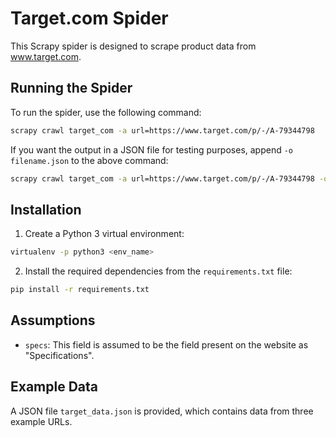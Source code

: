 # Target.com Spider

This Scrapy spider is designed to scrape product data from www.target.com.

## Running the Spider

To run the spider, use the following command:
```bash
scrapy crawl target_com -a url=https://www.target.com/p/-/A-79344798
```
If you want the output in a JSON file for testing purposes, append `-o filename.json` to the above command:
```bash
scrapy crawl target_com -a url=https://www.target.com/p/-/A-79344798 -o target_data.json
```
## Installation

1. Create a Python 3 virtual environment:
```bash
virtualenv -p python3 <env_name>
```
2. Install the required dependencies from the `requirements.txt` file:
```bash
pip install -r requirements.txt
```
## Assumptions
- `specs`: This field is assumed to be the field present on the website as "Specifications".
## Example Data
A JSON file `target_data.json` is provided, which contains data from three example URLs.
